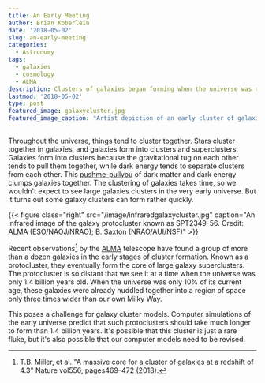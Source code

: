 ```yaml
---
title: An Early Meeting
author: Brian Koberlein
date: '2018-05-02'
slug: an-early-meeting
categories:
  - Astronomy
tags:
  - galaxies
  - cosmology
  - ALMA
description: Clusters of galaxies began forming when the universe was quite young
lastmod: '2018-05-02'
type: post
featured_image: galaxycluster.jpg
featured_image_caption: "Artist depiction of an early cluster of galaxies. Credit: NRAO/AUI/NSF; S. Dagnello"
---
```


Throughout the universe, things tend to cluster together. Stars cluster together in galaxies, and galaxies form into clusters and superclusters. Galaxies form into clusters because the gravitational tug on each other tends to pull them together, while dark energy tends to separate clusters from each other. This [pushme-pullyou](https://briankoberlein.com/2014/01/26/push-pull/) of dark matter and dark energy clumps galaxies together. The clustering of galaxies takes time, so we wouldn't expect to see large galaxies clusters in the very early universe. But it turns out some galaxy clusters can form rather quickly.

{{< figure class="right" src="/image/infraredgalaxycluster.jpg" caption="An infrared image of the galaxy protocluster known as SPT2349-56. Credit: ALMA (ESO/NAOJ/NRAO); B. Saxton (NRAO/AUI/NSF)" >}}

Recent observations[^1] by the [ALMA](https://briankoberlein.com/2015/07/05/place-of-departure/) telescope have found a group of more than a dozen galaxies in the early stages of cluster formation. Known as a protocluster, they eventually form the core of large galaxy superclusters. The protocluster is so distant that we see it at a time when the universe was only 1.4 billion years old. When the universe was only 10% of its current age, these galaxies were already huddled together into a region of space only three times wider than our own Milky Way. 

This poses a challenge for galaxy cluster models. Computer simulations of the early universe predict that such protoclusters should take much longer to form than 1.4 billion years. It's possible that this cluster is just a rare fluke, but it's also possible that our computer models need to be revised.

[^1]: T.B. Miller, et al. "A massive core for a cluster of galaxies at a redshift of 4.3" Nature vol556, pages469–472 (2018).
